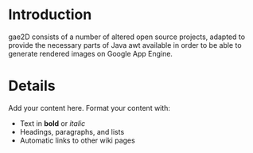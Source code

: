 # Introduction #

gae2D consists of a number of altered open source projects, adapted to provide the necessary parts of Java awt available in order to be able to generate rendered images on Google App Engine.


# Details #

Add your content here.  Format your content with:
  * Text in **bold** or _italic_
  * Headings, paragraphs, and lists
  * Automatic links to other wiki pages